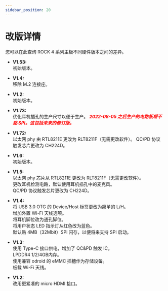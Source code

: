 ```yaml
---
sidebar_position: 20
---
```


# 改版详情

您可以在此查询 ROCK 4 系列主板不同硬件版本之间的差异。

<Tabs queryString="model">
<TabItem value="ROCK_4SE" label="ROCK 4SE">

- **V1.53:**  
  初始版本。

</TabItem>
<TabItem value="ROCK_4C_Plus" label="ROCK 4C+">

- **V1.4:**  
  移除 M.2 连接座。

- **V1.2:**  
  初始版本。

</TabItem>
<TabItem value="ROCK_4AB_Plus" label="ROCK 4A/B+">

- **V1.73:**  
  优化耳机插孔的生产尺寸以便于生产。
  **_<font color='red'>2022-08-05 之后生产的电路板将不贴 SPI。这包括未来的修订版。</font>_**

- **V1.72:**  
  以太网 phy 由 RTL8211E 更改为 RLT8211F（无需更改软件）。
  QC/PD 协议触发芯片更改为 CH224D。

- **V1.6:**  
  初始版本。

</TabItem>
<TabItem value="ROCK_4AB" label="ROCK 4A/B">

- **V1.5:**  
  以太网 phy 芯片从 RTL8211E 更改为 RLT8211F（无需更改软件）。  
  更改耳机检测电路，默认使用耳机插孔中的麦克风。  
  QC/PD 协议触发芯片更改为 CH224D。

- **V1.4:**  
  将 USB 3.0 OTG 的 Device/Host 标签更改为简单的 L/H。  
  增加外置 Wi-Fi 天线选项。  
  将耳机脚位改为通孔脚位。  
  将用户状态 LED 指示灯从红色改为蓝色。  
  默认贴 4MB（32Mbit）SPI 闪存，以便将来支持 SPI 启动。

- **V1.3:**  
  使用 Type-C 接口供电，增加了 QC&PD 触发 IC。  
  LPDDR4 1/2/4GB内存。  
  使用兼容 odroid 的 eMMC 插槽作为存储设备。  
  板载 Wi-Fi 天线。

</TabItem>
<TabItem value="ROCK_4C" label="ROCK 4C">

- **V1.2:**  
  改用更紧凑的 micro HDMI 接口。

</TabItem>
</Tabs>
